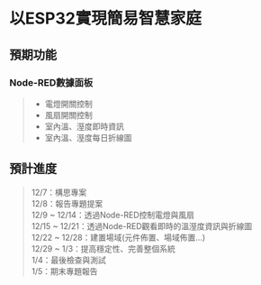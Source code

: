 # 以ESP32實現簡易智慧家庭
## 預期功能
### Node-RED數據面板
>- 電燈開關控制
>- 風扇開關控制
>- 室內溫、溼度即時資訊
>- 室內溫、溼度每日折線圖

## 預計進度
> 12/7：構思專案  
> 12/8：報告專題提案  
> 12/9 ~ 12/14：透過Node-RED控制電燈與風扇  
> 12/15 ~ 12/21：透過Node-RED觀看即時的溫溼度資訊與折線圖  
> 12/22 ~ 12/28：建置場域(元件佈置、場域佈置…)  
> 12/29 ~ 1/3：提高穩定性、完善整個系統  
> 1/4：最後檢查與測試  
> 1/5：期末專題報告  

